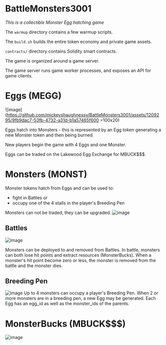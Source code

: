 # BattleMonsters3001

_This is a collectible Monster Egg hatching game_ 

The `warmup` directory contains a few warmup scripts.

The `build.sh` builds the entire token economy and private game assets.

`contracts/` directory contains Solidity smart contracts.

The game is organized around a game server. 

The game server runs game worker processes, and exposes an API for game clients. 

# Eggs (MEGG)


![image](https://github.com/mickeyshaughnessy/BattleMonsters3001/assets/1209295/9fb9dac7-53fb-4732-a31d-b1a57465f600  =100x20)

Eggs hatch into Monsters - this is represented by an Egg token generating a new Monster token and then being burned.

New players begin the game with 4 Eggs and one Monster.

Eggs can be traded on the Lakewood Egg Exchange for MBUCK$$$.

# Monsters (MONST)
Monster tokens hatch from Eggs and can be used to:
 * fight in Battles or 
 * occupy one of the 4 stalls in the player's Breeding Pen

Monsters can not be traded, they can be upgraded. 
![image](https://github.com/mickeyshaughnessy/BattleMonsters3001/assets/1209295/5ca75b16-de81-4a63-a416-7614b7454e8b)

## Battles
![image](https://github.com/mickeyshaughnessy/BattleMonsters3001/assets/1209295/86b16072-3ce8-4df0-a2ec-bacb9b4e3d7a)

Monsters can be deployed to and removed from Battles. 
In battle, monsters can both lose hit points and extract resources (MonsterBucks).
When a monster's hit point become zero or less, the monster is removed from the battle and the monster dies. 


## Breeding Pen
![image](https://github.com/mickeyshaughnessy/BattleMonsters3001/assets/1209295/464b6725-9c1f-4d55-ade7-901cfc3c8b3e)
Up to 4 monsters can occupy a player's Breeding Pen.
When 2 or more monsters are in a breeding pen, a new Egg may be generated. 
Each Egg has an egg_id as well as the monster_ids of the parents.

# MonsterBucks (MBUCK$$$)
![image](https://github.com/mickeyshaughnessy/BattleMonsters3001/assets/1209295/c266733a-90bb-4b43-aca6-dabce6ca34d9)
